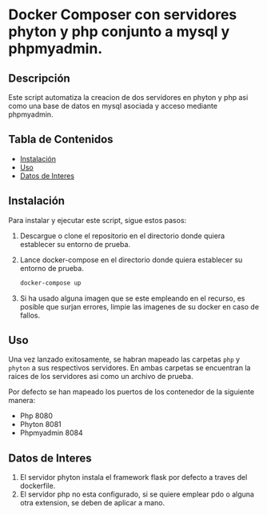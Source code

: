 # Docker Composer con servidores phyton y php conjunto a mysql y phpmyadmin.

## Descripción

Este script automatiza la creacion de dos servidores en phyton y php asi como una base de datos en mysql asociada y acceso mediante phpmyadmin.

## Tabla de Contenidos

- [Instalación](#instalación)
- [Uso](#uso)
- [Datos de Interes](#datos-de-interes)

## Instalación

Para instalar y ejecutar este script, sigue estos pasos:


1. Descargue o clone el repositorio en el directorio donde quiera establecer su entorno de prueba.

2. Lance docker-compose en el directorio donde quiera establecer su entorno de prueba.
    ```bash
    docker-compose up
    ```
3. Si ha usado alguna imagen que se este empleando en el recurso, es posible que surjan errores, limpie las imagenes de su docker en caso de fallos.

## Uso

Una vez lanzado exitosamente, se habran mapeado las carpetas `php` y `phyton` a sus respectivos servidores.
En ambas carpetas se encuentran la raices de los servidores asi como un archivo de prueba. 

Por defecto se han mapeado los puertos de los contenedor de la siguiente manera:
  - Php 8080
  - Phyton 8081
  - Phpmyadmin 8084

## Datos de Interes

1. El servidor phyton instala el framework flask por defecto a traves del dockerfile.
2. El servidor php no esta configurado, si se quiere emplear pdo o alguna otra extension, se deben de aplicar a mano.
